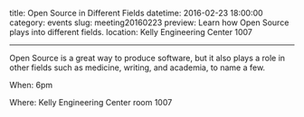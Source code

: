 title: Open Source in Different Fields
datetime: 2016-02-23 18:00:00
category: events
slug: meeting20160223
preview: Learn how Open Source plays into different fields.
location: Kelly Engineering Center 1007

---

Open Source is a great way to produce software, but it also plays a role in
other fields such as medicine, writing, and academia, to name a few.

When: 6pm

Where: Kelly Engineering Center room 1007
